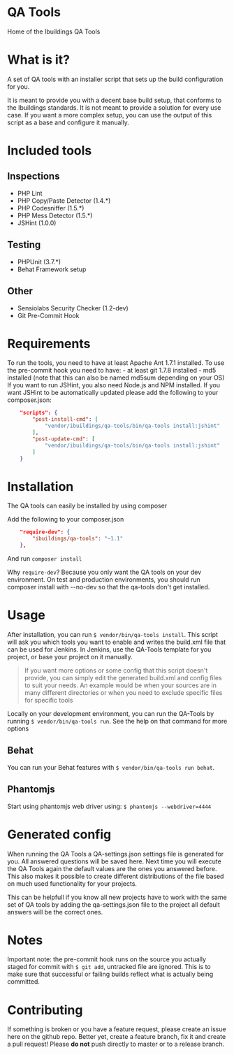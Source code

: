 QA Tools
======

Home of the Ibuildings QA Tools

# What is it?
A set of QA tools with an installer script that sets up the build configuration for you.

It is meant to provide you with a decent base build setup, that conforms to the Ibuildings standards.
It is not meant to provide a solution for every use case. If you want a more complex setup, you can use the
output of this script as a base and configure it manually.

# Included tools
## Inspections
 - PHP Lint
 - PHP Copy/Paste Detector (1.4.*)
 - PHP Codesniffer (1.5.*)
 - PHP Mess Detector (1.5.*)
 - JSHint (1.0.0)

## Testing
 - PHPUnit (3.7.*)
 - Behat Framework setup

## Other
 - Sensiolabs Security Checker (1.2-dev)
 - Git Pre-Commit Hook

# Requirements
To run the tools, you need to have at least Apache Ant 1.7.1 installed.
To use the pre-commit hook you need to have:
    - at least git 1.7.8 installed
    - md5 installed (note that this can also be named md5sum depending on your OS)
If you want to run JSHint, you also need Node.js and NPM installed. If you want JSHint to be automatically updated
please add the following to your composer.json:
```json
    "scripts": {
        "post-install-cmd": [
            "vendor/ibuildings/qa-tools/bin/qa-tools install:jshint"
        ],
        "post-update-cmd": [
            "vendor/ibuildings/qa-tools/bin/qa-tools install:jshint"
        ]
    }
```

# Installation
The QA tools can easily be installed by using composer

Add the following to your composer.json
```json
    "require-dev": {
        "ibuildings/qa-tools": "~1.1"
    },
```

And run `composer install`

Why `require-dev`? Because you only want the QA tools on your dev environment.
On test and production environments, you should run composer install with --no-dev so that the qa-tools don't get installed.

# Usage
After installation, you can run `$ vendor/bin/qa-tools install`. This script will ask you which tools you want to enable and writes the build.xml file that can be used for Jenkins.
In Jenkins, use the QA-Tools template for you project, or base your project on it manually.
> If you want more options or some config that this script doesn't provide, you can simply edit the generated build.xml and config files to suit your needs. An example would be when your sources are in many different directories or when you need to exclude specific files for specific tools

Locally on your development environment, you can run the QA-Tools by running `$ vendor/bin/qa-tools run`. See the help on that command for more options

## Behat
You can run your Behat features with `$ vendor/bin/qa-tools run behat`.

## Phantomjs
Start using phantomjs web driver using: `$ phantomjs --webdriver=4444`

# Generated config
When running the QA Tools a QA-settings.json settings file is generated for you. All answered questions will be saved here. Next time you will execute the QA Tools again the default values are the ones you answered before.
This also makes it possible to create different distributions of the file based on much used functionality for your projects.

This can be helpfull if you know all new projects have to work with the same set of QA tools by adding the qa-settings.json file to the project all default answers will be the correct ones.

# Notes
Important note: the pre-commit hook runs on the source you actually staged for commit with `$ git add`, untracked file are ignored. This is to make sure that successful or failing builds reflect what is actually being committed.

# Contributing
If something is broken or you have a feature request, please create an issue here on the github repo. 
Better yet, create a feature branch, fix it and create a pull request! Please **do not** push directly to master or to a release branch.

